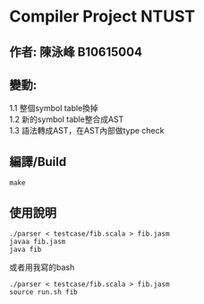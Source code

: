 # Compiler Project NTUST
## 作者: 陳泳峰 B10615004

## 變動:
1.1 整個symbol table換掉  
1.2 新的symbol table整合成AST  
1.3 語法轉成AST，在AST內部做type check  

## 編譯/Build
```
make
```

## 使用說明
```
./parser < testcase/fib.scala > fib.jasm
javaa fib.jasm 
java fib 
```

或者用我寫的bash
```
./parser < testcase/fib.scala > fib.jasm 
source run.sh fib
```

